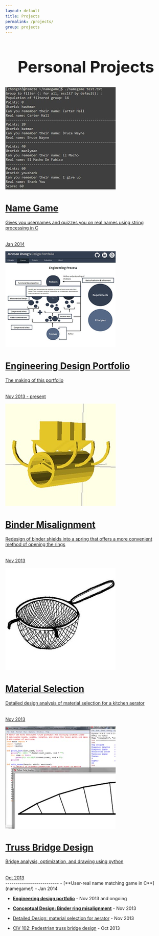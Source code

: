 ```yaml
---
layout: default
title: Projects
permalink: /projects/
group: projects
---
```

<h1 style="text-align:center;font-size:50px;">Personal Projects</h1>

<div id="gallery">

<a href="namegame/"><div class="box">
<img src="namegame.jpg"/>
<span class="caption">
<h1>Name Game</h1>
Gives you usernames and quizzes you on real names using string processing in C <br><br><br>
Jan 2014
</span>
</div></a>

<a href="portfolio/"><div class="box">
<img src="portfolio.jpg"/>
<span class="caption">
<h1>Engineering Design Portfolio</h1>
The making of this portfolio <br><br><br>
Nov 2013 - present
</span>
</div></a>

<a href="binder/"><div class="box">
<img src="binder.jpg"/>
<span class="caption">
<h1>Binder Misalignment</h1>
Redesign of binder shields into a spring that offers a more convenient method of opening the rings <br><br><br>
Nov 2013
</span>
</div></a>

<a href="aerator.html"><div class="box">
<img src="aerator.jpg"/>
<span class="caption">
<h1>Material Selection</h1>
Detailed design analysis of material selection for a kitchen aerator <br><br><br>
Nov 2013
</span>
</div></a>

<a href="bridgedesign/"><div class="box">
<img src="bridgedesign.jpg"/>
<span class="caption">
<h1>Truss Bridge Design</h1>
Bridge analysis, optimization, and drawing using python <br><br><br>
Oct 2013
</span>
</div></a>
</div>
 --------------------------
 - [**User-real name matching game in C**](namegame/) - Jan 2014
 
 - [**Engineering design portfolio**](portfolio/) - Nov 2013 and ongoing
 
 - [**Conceptual Design: Binder ring misalignment**](binder/) - Nov 2013
 
 - [Detailed Design: material selection for aerator](aerator.html) - Nov 2013
 
 - [CIV 102: Pedestrian truss bridge design](bridgedesign/) - Oct 2013
